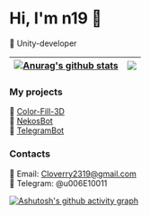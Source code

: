 # Hi, I'm n19 👋

🚀 Unity-developer

 <a href="https://github.com/anuraghazra/github-readme-stats"><img align="center" src="https://github-readme-stats.vercel.app/api?username=u006E10011&show_icons=true&theme=tokyonight&count_private=true" alt="Anurag's github stats" /></a> | <a href="https://github.com/anuraghazra/github-readme-stats"><img align="center" src="https://github-readme-stats.vercel.app/api/top-langs/?username=u006E10011&theme=tokyonight&layout=donut" /></a> |
| ------------- | ------------- |

### My projects
🔗 [Color-Fill-3D](https://github.com/u006E10011/Color-Fill-3D)\
🔗 [NekosBot](https://github.com/u006E10011/NekosBot)\
🔗 [TelegramBot](https://github.com/u006E10011/TelegramBot)

### Contacts
📧 Email: Cloverry2319@gmail.com\
💬 Telegram: @u006E10011

[![Ashutosh's github activity graph](https://github-readme-activity-graph.vercel.app/graph?username=u006E10011&custom_title=Github%20Readme%20Activity%20Graph&theme=tokyo-night&hide_border=true&radius=15&area=true)](https://github.com/ashutosh00710/github-readme-activity-graph)


